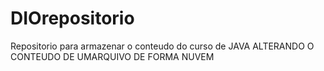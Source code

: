 # DIOrepositorio
Repositorio para armazenar o conteudo do curso de JAVA
ALTERANDO O CONTEUDO DE UMARQUIVO DE FORMA NUVEM